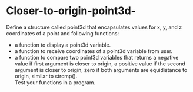 # Closer-to-origin-point3d-
Define a structure called point3d that encapsulates values for x, y, and z coordinates of a point and following functions:  
- a function to display a point3d variable.  
- a function to receive coordinates of a point3d variable from user.  
- a function to compare two point3d variables that returns a negative value if first argument is closer to origin, a positive value if the second argument is closer to origin, zero if both arguments are equidistance to origin, similar to strcmp().  
Test your functions in a program. 
